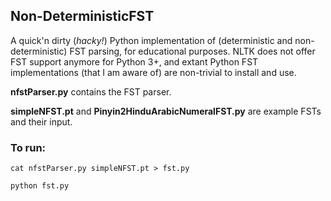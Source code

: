 ## Non-DeterministicFST
A quick'n dirty (*hacky!*) Python implementation of (deterministic and non-deterministic) FST parsing, for educational purposes. NLTK does not offer FST support anymore for Python 3+, and extant Python FST implementations (that I am aware of) are non-trivial to install and use. 

**nfstParser.py** contains the FST parser.

**simpleNFST.pt** and **Pinyin2HinduArabicNumeralFST.py** are example FSTs and their input.

### To run:
`cat nfstParser.py simpleNFST.pt > fst.py`

`python fst.py`
